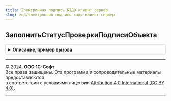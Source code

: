 ```yaml
---
title: Электронная подпись КЭДО клиент сервер
slug: zup/электронная-подпись-кэдо-клиент-сервер
---
```



## ЗаполнитьСтатусПроверкиПодписиОбъекта
<details style="margin: 1em 0; padding: 0.5em; border: 1px solid #ccc; border-radius: 6px;">

<summary style="font-weight: bold; cursor: pointer;">Описание, пример вызова</summary>

```bsl

Процедура ЗаполнитьСтатусПроверкиПодписиОбъекта(Объект) Экспорт
```

Пример вызова
```bsl
ЭлектроннаяПодписьКЭДОКлиентСервер.ЗаполнитьСтатусПроверкиПодписиОбъекта(Объект) 
```
</details>

---

© 2024, **ООО 1С-Софт**  
Все права защищены. Эта программа и сопроводительные материалы предоставляются  
в соответствии с условиями лицензии [Attribution 4.0 International (CC BY 4.0)](https://creativecommons.org/licenses/by/4.0/legalcode).

---
